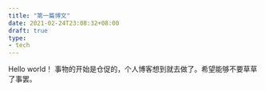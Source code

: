 ```yaml
---
title: "第一篇博文"
date: 2021-02-24T23:08:32+08:00
draft: true
type:
- tech
---
```


Hello world！
事物的开始是仓促的，个人博客想到就去做了。希望能够不要草草了事罢。
